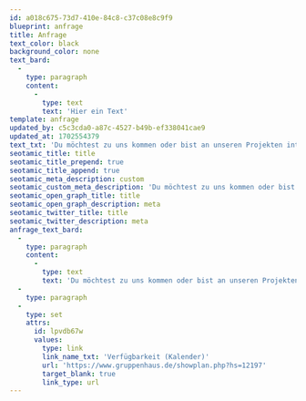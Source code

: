```yaml
---
id: a018c675-73d7-410e-84c8-c37c08e8c9f9
blueprint: anfrage
title: Anfrage
text_color: black
background_color: none
text_bard:
  -
    type: paragraph
    content:
      -
        type: text
        text: 'Hier ein Text'
template: anfrage
updated_by: c5c3cda0-a87c-4527-b49b-ef338041cae9
updated_at: 1702554379
text_txt: 'Du möchtest zu uns kommen oder bist an unseren Projekten interessiert? Gib uns bitte ein paar Infos, damit wir Deine Anfrage gut bearbeiten können.'
seotamic_title: title
seotamic_title_prepend: true
seotamic_title_append: true
seotamic_meta_description: custom
seotamic_custom_meta_description: 'Du möchtest zu uns kommen oder bist an unseren Projekten interessiert? Gib uns bitte ein paar Infos, damit wir Deine Anfrage gut bearbeiten können.'
seotamic_open_graph_title: title
seotamic_open_graph_description: meta
seotamic_twitter_title: title
seotamic_twitter_description: meta
anfrage_text_bard:
  -
    type: paragraph
    content:
      -
        type: text
        text: 'Du möchtest zu uns kommen oder bist an unseren Projekten interessiert? Gib uns bitte ein paar Infos, damit wir Deine Anfrage gut bearbeiten können.'
  -
    type: paragraph
  -
    type: set
    attrs:
      id: lpvdb67w
      values:
        type: link
        link_name_txt: 'Verfügbarkeit (Kalender)'
        url: 'https://www.gruppenhaus.de/showplan.php?hs=12197'
        target_blank: true
        link_type: url
---
```

